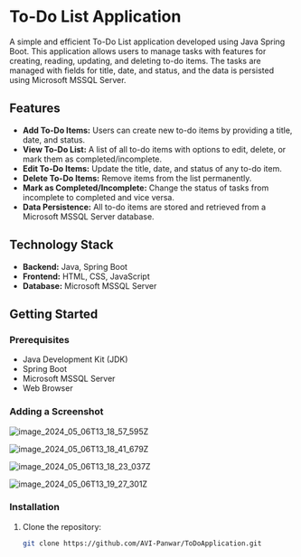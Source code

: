 # To-Do List Application

A simple and efficient To-Do List application developed using Java Spring Boot. This application allows users to manage tasks with features for creating, reading, updating, and deleting to-do items. The tasks are managed with fields for title, date, and status, and the data is persisted using Microsoft MSSQL Server.

## Features

- **Add To-Do Items:** Users can create new to-do items by providing a title, date, and status.
- **View To-Do List:** A list of all to-do items with options to edit, delete, or mark them as completed/incomplete.
- **Edit To-Do Items:** Update the title, date, and status of any to-do item.
- **Delete To-Do Items:** Remove items from the list permanently.
- **Mark as Completed/Incomplete:** Change the status of tasks from incomplete to completed and vice versa.
- **Data Persistence:** All to-do items are stored and retrieved from a Microsoft MSSQL Server database.

## Technology Stack

- **Backend:** Java, Spring Boot
- **Frontend:** HTML, CSS, JavaScript
- **Database:** Microsoft MSSQL Server

## Getting Started

### Prerequisites

- Java Development Kit (JDK)
- Spring Boot
- Microsoft MSSQL Server
- Web Browser



### Adding a Screenshot

![image_2024_05_06T13_18_57_595Z](https://github.com/user-attachments/assets/7f3c024b-15e4-4b50-a966-25e39e59e081)





![image_2024_05_06T13_18_41_679Z](https://github.com/user-attachments/assets/e36b02c9-e88a-4ddd-ad53-c4e9e94a0966)



![image_2024_05_06T13_18_23_037Z](https://github.com/user-attachments/assets/e8c0ee33-9e1a-409a-8f73-81926bdbe780)



![image_2024_05_06T13_19_27_301Z](https://github.com/user-attachments/assets/0aa42a52-7ab1-47f7-af00-8c784d637bc5)




### Installation

1. Clone the repository:
   ```bash
   git clone https://github.com/AVI-Panwar/ToDoApplication.git
